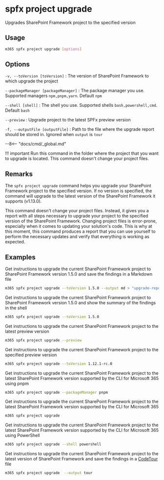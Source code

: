 # spfx project upgrade

Upgrades SharePoint Framework project to the specified version

## Usage

```sh
m365 spfx project upgrade [options]
```

## Options

`-v, --toVersion [toVersion]`
: The version of SharePoint Framework to which upgrade the project

`--packageManager [packageManager]`
: The package manager you use. Supported managers `npm,pnpm,yarn`. Default `npm`

`--shell [shell]`
: The shell you use. Supported shells `bash,powershell,cmd`. Default `bash`

`--preview`
: Upgrade project to the latest SPFx preview version

`-f, --outputFile [outputFile]`
: Path to the file where the upgrade report should be stored in. Ignored when `output` is `tour`

--8<-- "docs/cmd/_global.md"

!!! important
    Run this command in the folder where the project that you want to upgrade is located. This command doesn't change your project files.

## Remarks

The `spfx project upgrade` command helps you upgrade your SharePoint Framework project to the specified version. If no version is specified, the command will upgrade to the latest version of the SharePoint Framework it supports (v1.13.0).

This command doesn't change your project files. Instead, it gives you a report with all steps necessary to upgrade your project to the specified version of the SharePoint Framework. Changing project files is error-prone, especially when it comes to updating your solution's code. This is why at this moment, this command produces a report that you can use yourself to perform the necessary updates and verify that everything is working as expected.

## Examples

Get instructions to upgrade the current SharePoint Framework project to SharePoint Framework version 1.5.0 and save the findings in a Markdown file

```sh
m365 spfx project upgrade --toVersion 1.5.0 --output md > "upgrade-report.md"
```

Get instructions to upgrade the current SharePoint Framework project to SharePoint Framework version 1.5.0 and show the summary of the findings in the shell

```sh
m365 spfx project upgrade --toVersion 1.5.0
```

Get instructions to upgrade the current SharePoint Framework project to the latest preview version

```sh
m365 spfx project upgrade --preview
```

Get instructions to upgrade the current SharePoint Framework project to the specified preview version

```sh
m365 spfx project upgrade --toVersion 1.12.1-rc.0
```

Get instructions to upgrade the current SharePoint Framework project to the latest SharePoint Framework version supported by the CLI for Microsoft 365 using pnpm

```sh
m365 spfx project upgrade --packageManager pnpm
```

Get instructions to upgrade the current SharePoint Framework project to the latest SharePoint Framework version supported by the CLI for Microsoft 365

```sh
m365 spfx project upgrade
```

Get instructions to upgrade the current SharePoint Framework project to the latest SharePoint Framework version supported by the CLI for Microsoft 365 using PowerShell

```sh
m365 spfx project upgrade --shell powershell
```

Get instructions to upgrade the current SharePoint Framework project to the latest version of SharePoint Framework and save the findings in a [CodeTour](https://aka.ms/codetour) file

```sh
m365 spfx project upgrade  --output tour
```
